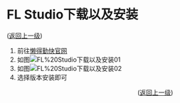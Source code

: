 # FL Studio下载以及安装  
([返回上一级](../README.md))
1. 前往[懒得勤快官网](https://ldqk.xyz/search?wd=FL+Studio)
2. 如图![FL%20Studio下载以及安装01](../image/FL%20Studio下载以及安装01.png)
3. 如图![FL%20Studio下载以及安装02](../image/FL%20Studio下载以及安装02.png)
4. 选择版本安装即可  
  
  
&emsp;&emsp;&emsp;&emsp;&emsp;&emsp;&emsp;&emsp;&emsp;&emsp;&emsp;&emsp;&emsp;&emsp;&emsp;&emsp;&emsp;&emsp;&emsp;&emsp;&emsp;([返回上一级](../README.md))

